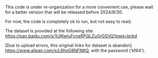 This code is under re-organization for a more convenient use, please wait for a better version that will be released before 2024/8/30.

For now, the code is completely ok to run, but not easy to read.

The dataset is provided at the following site: https://pan.baidu.com/s/1UIKwtuFcneRPQLZuGrGSVQ?pwd=bckd


[Due to upload errors, this original links for dataset is abandon] https://www.alipan.com/s/L6hxG8NFNKQ, with the password ('kf64').
